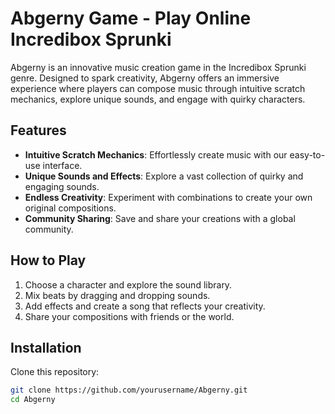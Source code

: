 # Abgerny Game - Play Online Incredibox Sprunki

Abgerny is an innovative music creation game in the Incredibox Sprunki genre. Designed to spark creativity, Abgerny offers an immersive experience where players can compose music through intuitive scratch mechanics, explore unique sounds, and engage with quirky characters.

## Features
- **Intuitive Scratch Mechanics**: Effortlessly create music with our easy-to-use interface.
- **Unique Sounds and Effects**: Explore a vast collection of quirky and engaging sounds.
- **Endless Creativity**: Experiment with combinations to create your own original compositions.
- **Community Sharing**: Save and share your creations with a global community.

## How to Play
1. Choose a character and explore the sound library.
2. Mix beats by dragging and dropping sounds.
3. Add effects and create a song that reflects your creativity.
4. Share your compositions with friends or the world.

## Installation
Clone this repository:
```bash
git clone https://github.com/yourusername/Abgerny.git
cd Abgerny
